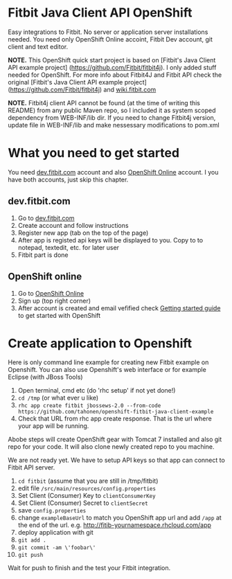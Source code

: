 # Fitbit Java Client API OpenShift #

Easy integrations to Fitbit. No server or application server installations needed. You need only OpenShift Online accoint, Fitbit Dev account, git client and text editor.

**NOTE.** This OpenShift quick start project is based on [Fitbit's Java Client API example project] (https://github.com/Fitbit/fitbit4j). I only added stuff needed for OpenShift. For more info about Fitbit4J and Fitbit API check the original [Fitbit's Java Client API example project] (https://github.com/Fitbit/fitbit4j) and [wiki.fitbit.com](http://wiki.fitbit.com)

**NOTE.** Fitbit4j client API cannot be found (at the time of writing this README) from any public Maven repo, so I included it as system scoped dependency from WEB-INF/lib dir. If you need to change Fitbit4j version, update file in WEB-INF/lib and make nessessary modifications to pom.xml

# What you need to get started #

You need [dev.fitbit.com](http://dev.fitbit.com) account and also [OpenShift Online](http://www.openshift.com) account. I you have both accounts, just skip this chapter.

## dev.fitbit.com ##
1. Go to [dev.fitbit.com](http://dev.fitbit.com)
2. Create account and follow instructions
3. Register new app (tab on the top of the page)
4. After app is registed api keys will be displayed to you. Copy to to notepad, textedit, etc. for later user
5. Fitbit part is done

## OpenShift online ##
1. Go to [OpenShift Online](http://www.openshift.com)
2. Sign up (top right corner)
3. After account is created and email vefified check [Getting started guide ](https://developers.openshift.com/en/getting-started-overview.html) to get started with OpenShift

# Create application to Openshift #

Here is only command line example for creating new Fitbit example on Openshift. You can also use Openshift's web interface or for example Eclipse (with JBoss Tools)

1. Open terminal, cmd etc (do 'rhc setup' if not yet done!)
2. ```cd /tmp``` (or what ever u like)
3. ```rhc app create fitbit jbossews-2.0 --from-code https://github.com/tahonen/openshift-fitbit-java-client-example```
4. Check that URL from rhc app create response. That is the url where your app will be running.

Abobe steps will create OpenShift gear with Tomcat 7 installed and also git repo for your code. It will also clone newly created repo to you machine.

We are not ready yet. We have to setup API keys so that app can connect to Fitbit API server.

1. ```cd fitbit``` (assume that you are still in /tmp/fitbit)
2. edit file ```/src/main/resources/config.properties```
3. Set Client (Consumer) Key to ```clientConsumerKey```
4. Set Client (Consumer) Secret to ```clientSecret```
5. save ```config.properties```
6. change ```exampleBaseUrl``` to match you OpenShift app url and add ```/app``` at the end of the url. e.g. http://fitib-yournamespace.rhcloud.com/app
6. deploy application with git
7. ```git add .```
8. ```git commit -am \'foobar\'```
9. ```git push```

Wait for push to finish and the test your Fitbit integration. 

